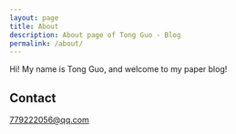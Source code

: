 ```yaml
---
layout: page
title: About
description: About page of Tong Guo - Blog 
permalink: /about/
---
```


Hi! My name is Tong Guo, and welcome to my paper blog!

## Contact

779222056@qq.com